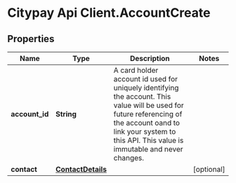 # Citypay Api Client.AccountCreate

## Properties

Name | Type | Description | Notes
------------ | ------------- | ------------- | -------------
**account_id** | **String** | A card holder account id used for uniquely identifying the account. This value will be used for future referencing of the account oand to link your system to this API. This value is immutable and never changes.  | 
**contact** | [**ContactDetails**](ContactDetails.md) |  | [optional] 


